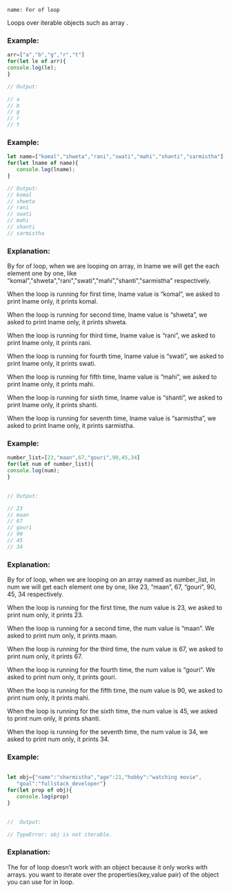 ```ngMeta
name: For of loop
```


Loops over iterable objects such as array .
	
### Example:
```javascript
arr=["a","b","g","r","t"]
for(let le of arr){
console.log(le);
}

// Output:

// a
// b
// g
// r
// t   

```
	
### Example: 
```javascript
let name=["komal","shweta","rani","swati","mahi","shanti","sarmistha"]
for(let lname of name){
   console.log(lname);
}

// Output: 
// komal
// shweta
// rani
// swati
// mahi	
// shanti
// sarmistha

```

### Explanation:

By for of loop, when we are looping on array, in lname we will get the each element one by one, like "komal","shweta","rani","swati","mahi","shanti","sarmistha" respectively.

When the loop is running for first time, lname value is “komal”, we asked to print lname only, it prints komal.

When the loop is running for second time, lname value is “shweta”, we asked to print lname only, it prints shweta.

When the loop is running for third time, lname value is “rani”, we asked to print lname only, it prints rani.

When the loop is running for fourth time, lname value is “swati”, we asked to print lname only, it prints swati.

When the loop is running for fifth time, lname value is “mahi”, we asked to print lname only, it prints mahi.

When the loop is running for sixth time, lname value is “shanti”, we asked to print lname only, it prints shanti.

When the loop is running for seventh time, lname value is “sarmistha”, we asked to print lname only, it prints sarmistha.




### Example: 
```javascript
number_list=[23,"maan",67,"gouri",90,45,34]
for(let num of number_list){
console.log(num);
}
 

// Output: 

// 23
// maan
// 67
// gouri		
// 90
// 45
// 34

```
### Explanation:

By for of loop, when we are looping on an array named as number_list, in num we will get each element one by one, like 23, “maan”, 67, “gouri”, 90, 45, 34 respectively.

When the loop is running for the first time, the num value is 23, we asked to print num only, it prints 23.

When the loop is running for a second time, the num value is “maan”. We asked to print num only, it prints maan.

When the loop is running for the third time, the num value is 67, we asked to print num only, it prints 67.

When the loop is running for the fourth time, the num value is “gouri”. We asked to print num only, it prints gouri.

When the loop is running for the fifth time, the num value is 90, we asked to print num only, it prints mahi.

When the loop is running for the sixth time, the num value is 45, we asked to print num only, it prints shanti.

When the loop is running for the seventh time, the num value is 34, we asked to print num only, it prints 34.



### Example:

```javascript

let obj={"name":"sharmistha","age":21,"hobby":"watching movie",
   "goal":"fullstack_developer"}
for(let prop of obj){
   console.log(prop)
}
 

//  Output:

// TypeError: obj is not iterable.

```
	
### Explanation: 

The for of loop doesn’t work with an object because it only works  with arrays.
you want to iterate over the properties(key,value pair) of the object you can use for in loop. 
